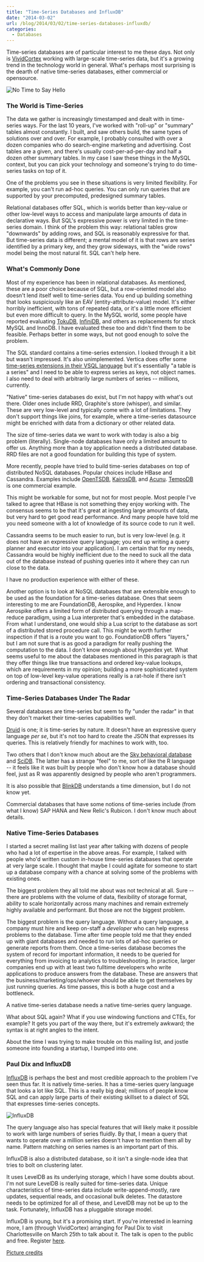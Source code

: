 ```yaml
---
title: "Time-Series Databases and InfluxDB"
date: "2014-03-02"
url: /blog/2014/03/02/time-series-databases-influxdb/
categories:
  - Databases
---
```


Time-series databases are of particular interest to me these days. Not only is
[VividCortex](https://vividcortex.com/) working with large-scale time-series
data, but it's a growing trend in the technology world in general. What's
perhaps most surprising is the dearth of native time-series databases, either
commercial or opensource.

![No Time to Say Hello](/media/2014/03/alice.jpg)

### The World is Time-Series

The data we gather is increasingly timestamped and dealt with in time-series
ways. For the last 10 years, I've worked with "roll-up" or "summary" tables
almost constantly. I built, and saw others build, the same types of solutions
over and over. For example, I probably consulted with over a dozen companies who
do search-engine marketing and advertising. Cost tables are a given, and there's
usually cost-per-ad-per-day and half a dozen other summary tables. In my case I
saw these things in the MySQL context, but you can pick your technology and
someone's trying to do time-series tasks on top of it.

<!--more-->

One of the problems you see in these situations is very limited flexibility. For
example, you can't run ad-hoc queries. You can only run queries that are
supported by your precomputed, predesigned summary tables.

Relational databases offer SQL, which is worlds better than key-value or other
low-level ways to access and manipulate large amounts of data in declarative
ways. But SQL's expressive power is very limited in the time-series domain.  I
think of the problem this way: relational tables grow "downwards" by adding
rows, and SQL is reasonably expressive for that. But time-series data is
different; a mental model of it is that rows are series identified by a primary
key, and they grow sideways, with the "wide rows" model being the most natural
fit. SQL can't help here.

### What's Commonly Done

Most of my experience has been in relational databases. As mentioned, these are
a poor choice because of SQL, but a row-oriented model also doesn't lend itself
well to time-series data. You end up building something that looks suspiciously
like an EAV (entity-attribute-value) model. It's either horribly inefficient,
with tons of repeated data, or it's a little more efficient but even more
difficult to query. In the MySQL world, some people have reported evaluating
[TokuDB](http://www.tokutek.com/products/tokudb-for-mysql/), [InfiniDB](http://infinidb.co/), and others as replacements for stock MySQL and InnoDB. I have
evaluated these too and didn't find them to be feasible. Perhaps better in some
ways, but not good enough to solve the problem.

The SQL standard contains a time-series extension. I looked through it
a bit but wasn't impressed. It's also unimplemented. Vertica does offer some
[time-series extensions in their VSQL language](https://my.vertica.com/docs/CE/6.0.1/HTML/index.htm#13389.htm) but it's essentially "a table is a
series" and I need to be able to express series as keys, not object names. I
also need to deal with arbitrarily large numbers of series -- millions,
currently.

"Native" time-series databases do exist, but I'm not happy with what's out
there. Older ones include RRD, Graphite's store (whisper), and similar. These
are very low-level and typically come with a lot of limitations. They don't
support things like joins, for example, where a time-series datasource might be
enriched with data from a dictionary or other related data.

The size of time-series data we want to work with today is also a big problem
(literally). Single-node databases have only a limited amount to offer us.
Anything more than a toy application needs a distributed database. RRD files are
not a good foundation for building this type of system.

More recently, people have tried to build time-series databases on top of
distributed NoSQL databases. Popular choices include HBase and Cassandra.
Examples include [OpenTSDB](http://opentsdb.net/), [KairosDB](http://code.google.com/p/kairosdb/), and [Acunu](http://www.acunu.com/). [TempoDB](https://tempo-db.com/) is one commercial example.

This might be workable for some, but not for most people. Most people I've
talked to agree that HBase is not something they enjoy working with. The
consensus seems to be that it's great at ingesting large amounts of data, but
very hard to get good read performance. And many people have told me you need
someone with a lot of knowledge of its source code to run it well.

Cassandra seems to be much easier to run, but is very low-level (e.g. it does
not have an expressive query language; you end up writing a query planner and
executor into your application). I am certain that for my needs, Cassandra would
be highly inefficient due to the need to suck all the data out of the database
instead of pushing queries into it where they can run close to the data.

I have no production experience with either of these.

Another option is to look at NoSQL databases that are extensible enough to be
used as the foundation for a time-series database. Ones that seem interesting to
me are FoundationDB, Aerospike, and Hyperdex. I know Aerospike offers a limited
form of distributed querying through a map-reduce paradigm, using a Lua
interpreter that's embedded in the database. From what I understand, one would
ship a Lua script to the database as sort of a distributed stored procedure
call. This might be worth further inspection if that is a route you want to go.
FoundationDB offers "layers," but I am not sure that is as good a paradigm for
really pushing the computation to the data. I don't know enough about Hyperdex
yet. What seems useful to me about the databases mentioned in this paragraph is
that they offer things like true transactions and ordered key-value lookups,
which are requirements in my opinion; building a more sophisticated system on
top of low-level key-value operations really is a rat-hole if there isn't
ordering and transactional consistency.

### Time-Series Databases Under The Radar

Several databases are time-series but seem to fly "under the radar" in that they
don't market their time-series capabilities well.

[Druid](http://druid.io/) is one; it is time-series by nature. It doesn't have an expressive query
language *per se*, but it's not too hard to create the JSON that expresses its
queries. This is relatively friendly for machines to work with, too.

Two others that I don't know much about are the [Sky behavioral database](http://skydb.io/) and
[SciDB](http://scidb.org/). The latter has a strange "feel" to me, sort of like the R language -- it
feels like it was built by people who don't know how a database should feel,
just as R was apparently designed by people who aren't programmers.

It is also possible that [BlinkDB](http://blinkdb.org/) understands a time dimension, but I do
not know yet.

Commercial databases that have some notions of time-series include (from what I
know) SAP HANA and New Relic's Rubicon. I don't know much about details.

### Native Time-Series Databases

I started a secret mailing list last year after talking with dozens of people
who had a lot of expertise in the above areas. For example, I talked with people
who'd written custom in-house time-series databases that operate at very large
scale. I thought that maybe I could agitate for someone to start up a database
company with a chance at solving some of the problems with existing ones.

The biggest problem they all told me about was not technical at all. Sure --
there are problems with the volume of data, flexibility of storage format,
ability to scale horizontally across many machines and remain extremely highly
available and performant. But those are not the biggest problem.

The biggest problem is the query language. Without a query language, a company
must hire and keep on-staff a *developer* who can help express problems to the
database. Time after time people told me that they ended up with giant databases
and needed to run lots of ad-hoc queries or generate reports from them. Once a
time-series database becomes the system of record for important information, it
needs to be queried for everything from invoicing to analytics to
troubleshooting. In practice, larger companies end up with at least two fulltime
developers who write applications to produce answers from the database. These
are answers that the business/marketing/ops/whoever should be able to get
themselves by just running queries. As time passes, this is both a huge cost and
a bottleneck.

A native time-series database needs a native time-series query language.

What about SQL again? What if you use windowing functions and CTEs, for example?
It gets you part of the way there, but it's extremely awkward; the syntax is
at right angles to the intent.

About the time I was trying to make trouble on this mailing list, and jostle
someone into founding a startup, I bumped into one.

### Paul Dix and InfluxDB

[InfluxDB](http://influxdb.org/) is perhaps the best and most credible approach to the problem I've seen
thus far. It is natively time-series. It has a time-series query language that
looks a lot like SQL. This is a really big deal; millions of people know SQL and
can apply large parts of their existing skillset to a dialect of SQL that
expresses time-series concepts.

![InfluxDB](/media/2014/03/influxdb.png)

The query language also has special features that will likely make it possible
to work with large numbers of series fluidly. By that, I mean a query that wants
to operate over a million series doesn't have to mention them all by name.
Pattern matching on series names is an important part of this.

InfluxDB is also a distributed database, so it isn't a single-node idea that
tries to bolt on clustering later.

It uses LevelDB as its underlying storage, which I have some doubts about.
I'm not sure LevelDB is really suited for time-series data. Unique characteristics of
time-series data include write-append-mostly, rare updates, sequential
reads, and occasional bulk deletes. The datastore needs to be optimized for all
of these, and LevelDB may not be up to the task. Fortunately, InfluxDB has a
pluggable storage model.

InfluxDB is young, but it's a promising start. If you're interested in learning
more, I am (through VividCortex) arranging for Paul Dix to visit Charlottesville
on March 25th to talk about it. The talk is open to the public and free.
Register [here](http://www.eventbrite.com/e/paul-dix-building-influxdb-an-open-source-time-series-database-company-tickets-10708279753).

[Picture credits](http://www.flickr.com/photos/brandoncwarren/4236278556/)


